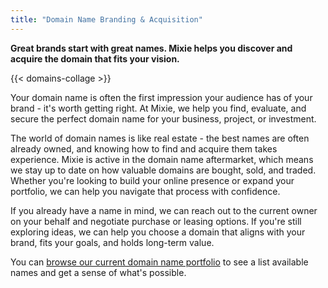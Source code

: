 ```yaml
---
title: "Domain Name Branding & Acquisition"
---
```


__Great brands start with great names. Mixie helps you discover and acquire the domain that fits your vision.__

{{< domains-collage >}}

Your domain name is often the first impression your audience has of your brand - it's worth getting right. At Mixie, we help you find, evaluate, and secure the perfect domain name for your business, project, or investment.

The world of domain names is like real estate - the best names are often already owned, and knowing how to find and acquire them takes experience. Mixie is active in the domain name aftermarket, which means we stay up to date on how valuable domains are bought, sold, and traded. Whether you're looking to build your online presence or expand your portfolio, we can help you navigate that process with confidence.

If you already have a name in mind, we can reach out to the current owner on your behalf and negotiate purchase or leasing options. If you're still exploring ideas, we can help you choose a domain that aligns with your brand, fits your goals, and holds long-term value.

You can [browse our current domain name portfolio](https://sedo.com/search/?showportfolio=cb41b4adcf0fbcbfa77c4293e2cb84bb88c741e2) to see a list available names and get a sense of what's possible.
